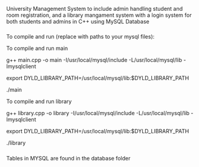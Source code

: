 University Management System to include admin handling student and room registration, and a library mangament system with a login system for both students and admins in C++ using MySQL Database

#####

To compile and run (replace with paths to your mysql files):

To compile and run main



g++ main.cpp -o main -I/usr/local/mysql/include -L/usr/local/mysql/lib -lmysqlclient

export DYLD_LIBRARY_PATH=/usr/local/mysql/lib:$DYLD_LIBRARY_PATH

./main





To compile and run library



g++ library.cpp -o library -I/usr/local/mysql/include -L/usr/local/mysql/lib -lmysqlclient

export DYLD_LIBRARY_PATH=/usr/local/mysql/lib:$DYLD_LIBRARY_PATH

./library

#####

Tables in MYSQL are found in the database folder

